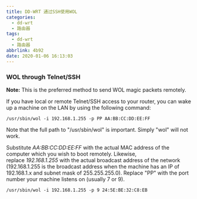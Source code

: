 ```yaml
---
title: DD-WRT 通过SSH使用WOL
categories:
  - dd-wrt
  - 路由器
tags:
  - dd-wrt
  - 路由器
abbrlink: 4b92
date: 2020-01-06 16:13:03
---
```




<a name="vQurC"></a>
### WOL through Telnet/SSH
**Note:** This is the preferred method to send WOL magic packets remotely.

If you have local or remote Telnet/SSH access to your router, you can wake up a machine on the LAN by using the following command:

```
/usr/sbin/wol -i 192.168.1.255 -p PP AA:BB:CC:DD:EE:FF
```

Note that the full path to "/usr/sbin/wol" is important. Simply "wol" will not work.

Substitute _AA:BB:CC:DD:EE:FF_ with the actual MAC address of the computer which you wish to boot remotely. Likewise, replace _192.168.1.255_ with the actual broadcast address of the network (192.168.1.255 is the broadcast address when the machine has an IP of 192.168.1.x and subnet mask of 255.255.255.0). Replace "PP" with the port number your machine listens on (usually 7 or 9).


```
/usr/sbin/wol -i 192.168.1.255 -p 9 24:5E:BE:32:C8:EB
```
